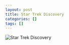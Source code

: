 ```yaml
---
layout: post
title: Star Trek Discovery
categories: []
tags: []
---
```

![Star Trek Discovery](https://m.media-amazon.com/images/M/MV5BMTg1MzY1MTY3NV5BMl5BanBnXkFtZTgwMjcwNDU0NjM@._V1.jpg)
